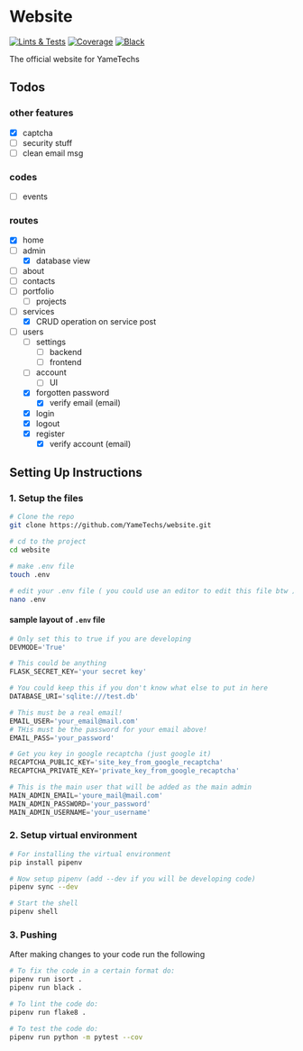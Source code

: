 # Website

[![Lints & Tests][lint_n_test.img]][lint_n_test.action]
[![Coverage][coverage.img]][coverage.coveralls]
[![Black][black.img]][black.github]

[lint_n_test.img]: https://github.com/YameTechs/website/actions/workflows/lint_n_test.yml/badge.svg
[lint_n_test.action]: https://github.com/YameTechs/website/actions?query=workflow%3A%22Lint+%26+Test%22+branch%3Amain++

[coverage.img]: https://coveralls.io/repos/github/YameTechs/website/badge.svg
[coverage.coveralls]: https://coveralls.io/github/YameTechs/website

[black.img]: https://img.shields.io/badge/code%20style-black-000000.svg
[black.github]: https://github.com/psf/black

The official website for YameTechs

## Todos

### other features

- [x] captcha
- [ ] security stuff
- [ ] clean email msg

### codes

- [ ] events

### routes

- [x] home
- [ ] admin
  - [x] database view
- [ ] about
- [ ] contacts
- [ ] portfolio
  - [ ] projects
- [ ] services
  - [x] CRUD operation on service post
  <!-- - [ ] bots (discord) -->
  <!-- - [ ] websites -->
- [ ] users
  - [ ] settings
    - [ ] backend
    - [ ] frontend
  - [ ] account
    - [ ] UI
  - [x] forgotten password
    - [x] verify email (email)
  - [x] login
  - [x] logout
  - [x] register
    - [x] verify account (email)

## Setting Up Instructions

### 1. Setup the files

```bash
# Clone the repo
git clone https://github.com/YameTechs/website.git

# cd to the project
cd website

# make .env file
touch .env

# edit your .env file ( you could use an editor to edit this file btw )
nano .env
```

#### sample layout of `.env` file

```python
# Only set this to true if you are developing
DEVMODE='True'

# This could be anything
FLASK_SECRET_KEY='your secret key'

# You could keep this if you don't know what else to put in here
DATABASE_URI='sqlite:///test.db'

# This must be a real email!
EMAIL_USER='your_email@mail.com'
# THis must be the password for your email above!
EMAIL_PASS='your_password'

# Get you key in google recaptcha (just google it)
RECAPTCHA_PUBLIC_KEY='site_key_from_google_recaptcha'
RECAPTCHA_PRIVATE_KEY='private_key_from_google_recaptcha'

# This is the main user that will be added as the main admin
MAIN_ADMIN_EMAIL='youre_mail@mail.com'
MAIN_ADMIN_PASSWORD='your_password'
MAIN_ADMIN_USERNAME='your_username'
```

### 2. Setup virtual environment

```bash
# For installing the virtual environment
pip install pipenv

# Now setup pipenv (add --dev if you will be developing code)
pipenv sync --dev

# Start the shell
pipenv shell
```

### 3. Pushing

After making changes to your code run the following

```bash
# To fix the code in a certain format do:
pipenv run isort .
pipenv run black .

# To lint the code do:
pipenv run flake8 .

# To test the code do:
pipenv run python -m pytest --cov
```
